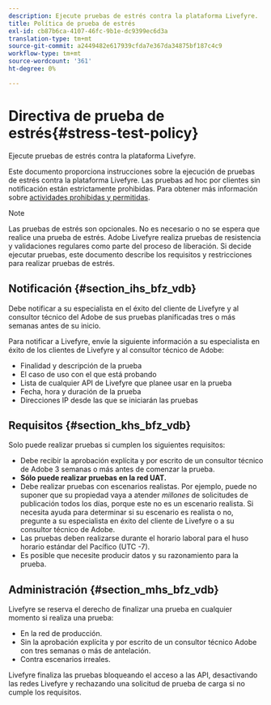 ```yaml
---
description: Ejecute pruebas de estrés contra la plataforma Livefyre.
title: Política de prueba de estrés
exl-id: cb87b6ca-4107-46fc-9b1e-dc9399ec6d3a
translation-type: tm+mt
source-git-commit: a2449482e617939cfda7e367da34875bf187c4c9
workflow-type: tm+mt
source-wordcount: '361'
ht-degree: 0%

---
```


# Directiva de prueba de estrés{#stress-test-policy}

Ejecute pruebas de estrés contra la plataforma Livefyre.

Este documento proporciona instrucciones sobre la ejecución de pruebas de estrés contra la plataforma Livefyre. Las pruebas ad hoc por clientes sin notificación están estrictamente prohibidas. Para obtener más información sobre [actividades prohibidas y permitidas](#c_stress_test_policy/section_mhs_bfz_vdb).

>[!NOTE]
>
>Las pruebas de estrés son opcionales. No es necesario o no se espera que realice una prueba de estrés. Adobe Livefyre realiza pruebas de resistencia y validaciones regulares como parte del proceso de liberación. Si decide ejecutar pruebas, este documento describe los requisitos y restricciones para realizar pruebas de estrés.

## Notificación {#section_ihs_bfz_vdb}

Debe notificar a su especialista en el éxito del cliente de Livefyre y al consultor técnico del Adobe de sus pruebas planificadas tres o más semanas antes de su inicio.

Para notificar a Livefyre, envíe la siguiente información a su especialista en éxito de los clientes de Livefyre y al consultor técnico de Adobe:

* Finalidad y descripción de la prueba
* El caso de uso con el que está probando
* Lista de cualquier API de Livefyre que planee usar en la prueba
* Fecha, hora y duración de la prueba
* Direcciones IP desde las que se iniciarán las pruebas

## Requisitos {#section_khs_bfz_vdb}

Solo puede realizar pruebas si cumplen los siguientes requisitos:

* Debe recibir la aprobación explícita y por escrito de un consultor técnico de Adobe 3 semanas o más antes de comenzar la prueba.
* **Sólo puede realizar pruebas en la red UAT.**
* Debe realizar pruebas con escenarios realistas. Por ejemplo, puede no suponer que su propiedad vaya a atender *millones* de solicitudes de publicación todos los días, porque este no es un escenario realista. Si necesita ayuda para determinar si su escenario es realista o no, pregunte a su especialista en éxito del cliente de Livefyre o a su consultor técnico de Adobe.
* Las pruebas deben realizarse durante el horario laboral para el huso horario estándar del Pacífico \(UTC -7\).
* Es posible que necesite producir datos y su razonamiento para la prueba.

## Administración {#section_mhs_bfz_vdb}

Livefyre se reserva el derecho de finalizar una prueba en cualquier momento si realiza una prueba:

* En la red de producción.
* Sin la aprobación explícita y por escrito de un consultor técnico Adobe con tres semanas o más de antelación.
* Contra escenarios irreales.

Livefyre finaliza las pruebas bloqueando el acceso a las API, desactivando las redes Livefyre y rechazando una solicitud de prueba de carga si no cumple los requisitos.
